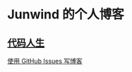# Junwind 的个人博客

## [代码人生](https://github.com/xiaoquanwei/blog/issues?q=is%3Aissue+is%3Aopen+label%3A%E4%BB%A3%E7%A0%81%E4%BA%BA%E7%94%9F)
[使用 GitHub Issues 写博客](https://github.com/xiaoquanwei/blog/issues/1)

